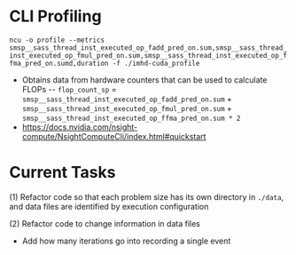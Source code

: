 # CLI Profiling
`ncu -o profile --metrics smsp__sass_thread_inst_executed_op_fadd_pred_on.sum,smsp__sass_thread_inst_executed_op_fmul_pred_on.sum,smsp__sass_thread_inst_executed_op_ffma_pred_on.sumd,duration -f ./imhd-cuda_profile`
- Obtains data from hardware counters that can be used to calculate FLOPs 
-- `flop_count_sp` = `smsp__sass_thread_inst_executed_op_fadd_pred_on.sum` + `smsp__sass_thread_inst_executed_op_fmul_pred_on.sum` + `smsp__sass_thread_inst_executed_op_ffma_pred_on.sum * 2`
- https://docs.nvidia.com/nsight-compute/NsightComputeCli/index.html#quickstart

# Current Tasks
(1) Refactor code so that each problem size has its own directory in `./data`, and data files are identified by execution configuration

(2) Refactor code to change information in data files
- Add how many iterations go into recording a single event